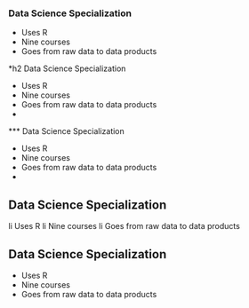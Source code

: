 ### Data Science Specialization 

* Uses R 
* Nine courses 
* Goes from raw data to data products

*h2 Data Science Specialization 

* Uses R 
* Nine courses 
* Goes from raw data to data products
* 

*** Data Science Specialization 

* Uses R 
* Nine courses 
* Goes from raw data to data products
* 

## Data Science Specialization 

li Uses R 
li Nine courses 
li Goes from raw data to data products

## Data Science Specialization 

* Uses R 
* Nine courses 
* Goes from raw data to data products
